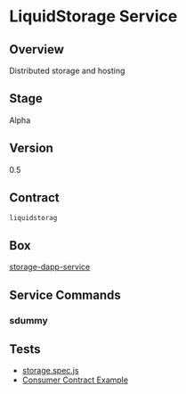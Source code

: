 LiquidStorage Service
=================

## Overview
Distributed storage and hosting

## Stage
Alpha

## Version
0.5

## Contract

```liquidstorag```

## Box
[storage-dapp-service](../../developers/boxes/storage-dapp-service)

## Service Commands
### sdummy
## Tests 
* [storage.spec.js](https://github.com/liquidapps-io/zeus-sdk/tree/master/boxes/groups/services/storage-dapp-service/test/storage.spec.js)
* [Consumer Contract Example](https://github.com/liquidapps-io/zeus-sdk/tree/master/boxes/groups/services/storage-dapp-service/contracts/eos/storageconsumer/storageconsumer.cpp)


